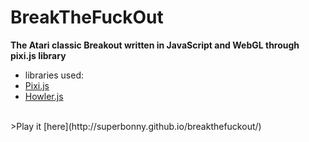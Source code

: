 # BreakTheFuckOut
**The Atari classic Breakout written in JavaScript and WebGL through pixi.js library**
<br />
* libraries used:
 * [Pixi.js](https://github.com/pixijs/pixi.js)
 * [Howler.js](https://github.com/goldfire/howler.js)

<br />
>Play it [here](http://superbonny.github.io/breakthefuckout/)
